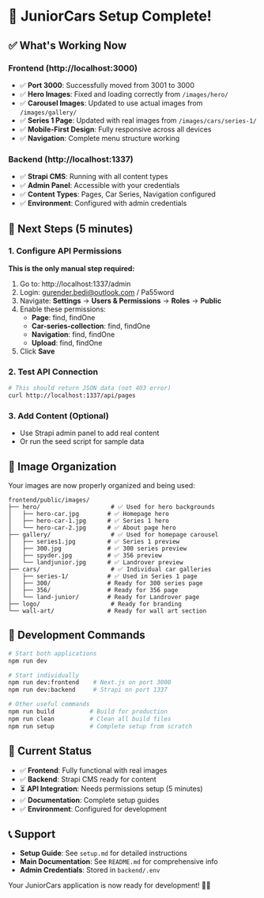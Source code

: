 # 🎉 JuniorCars Setup Complete!

## ✅ What's Working Now

### Frontend (http://localhost:3000)
- ✅ **Port 3000**: Successfully moved from 3001 to 3000
- ✅ **Hero Images**: Fixed and loading correctly from `/images/hero/`
- ✅ **Carousel Images**: Updated to use actual images from `/images/gallery/`
- ✅ **Series 1 Page**: Updated with real images from `/images/cars/series-1/`
- ✅ **Mobile-First Design**: Fully responsive across all devices
- ✅ **Navigation**: Complete menu structure working

### Backend (http://localhost:1337)
- ✅ **Strapi CMS**: Running with all content types
- ✅ **Admin Panel**: Accessible with your credentials
- ✅ **Content Types**: Pages, Car Series, Navigation configured
- ✅ **Environment**: Configured with admin credentials

## 🔧 Next Steps (5 minutes)

### 1. Configure API Permissions
**This is the only manual step required:**

1. Go to: http://localhost:1337/admin
2. Login: gurender.bedi@outlook.com / Pa55word
3. Navigate: **Settings** → **Users & Permissions** → **Roles** → **Public**
4. Enable these permissions:
   - **Page**: find, findOne
   - **Car-series-collection**: find, findOne  
   - **Navigation**: find, findOne
   - **Upload**: find, findOne
5. Click **Save**

### 2. Test API Connection
```bash
# This should return JSON data (not 403 error)
curl http://localhost:1337/api/pages
```

### 3. Add Content (Optional)
- Use Strapi admin panel to add real content
- Or run the seed script for sample data

## 📁 Image Organization

Your images are now properly organized and being used:

```
frontend/public/images/
├── hero/                    # ✅ Used for hero backgrounds
│   ├── hero-car.jpg        # ✅ Homepage hero
│   ├── hero-car-1.jpg      # ✅ Series 1 hero
│   └── hero-car-2.jpg      # ✅ About page hero
├── gallery/                 # ✅ Used for homepage carousel
│   ├── series1.jpg         # ✅ Series 1 preview
│   ├── 300.jpg             # ✅ 300 series preview
│   ├── spyder.jpg          # ✅ 356 preview
│   └── landjunior.jpg      # ✅ Landrover preview
├── cars/                    # ✅ Individual car galleries
│   ├── series-1/           # ✅ Used in Series 1 page
│   ├── 300/                # Ready for 300 series page
│   ├── 356/                # Ready for 356 page
│   └── land-junior/        # Ready for Landrover page
├── logo/                    # Ready for branding
└── wall-art/               # Ready for wall art section
```

## 🚀 Development Commands

```bash
# Start both applications
npm run dev

# Start individually
npm run dev:frontend    # Next.js on port 3000
npm run dev:backend     # Strapi on port 1337

# Other useful commands
npm run build          # Build for production
npm run clean          # Clean all build files
npm run setup          # Complete setup from scratch
```

## 🎯 Current Status

- ✅ **Frontend**: Fully functional with real images
- ✅ **Backend**: Strapi CMS ready for content
- ⏳ **API Integration**: Needs permissions setup (5 minutes)
- ✅ **Documentation**: Complete setup guides
- ✅ **Environment**: Configured for development

## 📞 Support

- **Setup Guide**: See `setup.md` for detailed instructions
- **Main Documentation**: See `README.md` for comprehensive info
- **Admin Credentials**: Stored in `backend/.env`

Your JuniorCars application is now ready for development! 🚗✨
